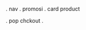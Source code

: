 <!-- ✅ done -->
. nav
. promosi
. card product


<!-- ♻ error & bug -->


<!--❌ next -->
. pop chckout
. 